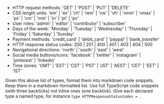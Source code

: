 - HTTP request methods: 'GET' | 'POST' | 'PUT' | 'DELETE'
- CSS length units: 'em' | 'ex' | 'ch' | 'rem' | 'vw' | 'vh' | 'vmin' | 'vmax' | 'px' | 'cm' | 'mm' | 'in' | 'pt' | 'pc'
- User roles: 'admin' | 'editor' | 'contributor' | 'subscriber'
- Days of the week: 'Monday' | 'Tuesday' | 'Wednesday' | 'Thursday' | 'Friday' | 'Saturday' | 'Sunday'
- Payment methods: 'credit_card' | 'debit_card' | 'paypal' | 'bank_transfer'
- HTTP response status codes: 200 | 201 | 400 | 401 | 403 | 404 | 500
- Navigational directions: 'north' | 'south' | 'east' | 'west'
- Social media buttons/icons: 'facebook' | 'twitter' | 'instagram' | 'pinterest' | 'linkedin'
- Time zones: 'GMT' | 'EST' | 'CST' | 'PST' | 'JST' | 'AEST' | 'CET' | 'EET' | 'IST'

Given this above list of types, format them into markdown code snippets. Keep them in a markdown-formatted list. Use full TypeScript code snippets (with three backticks) not inline ones (one backtick). Give each declared type a named type, for instance `type HTTPResponseStatusCodes = `.
